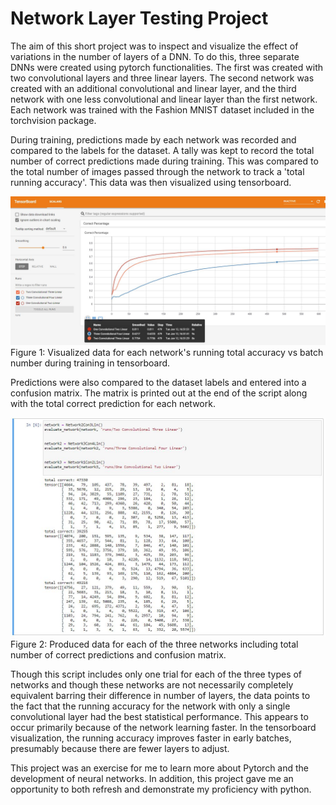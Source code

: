 # Network Layer Testing Project

The aim of this short project was to inspect and visualize the effect of variations in the number of layers of a DNN. To do this,
three separate DNNs were created using pytorch functionalities. The first was created with two convolutional layers and three 
linear layers. The second network was created with an additional convolutional and linear layer, and the third network with one 
less convolutional and linear layer than the first network. Each network was trained with the Fashion MNIST dataset included in
the torchvision package.

During training, predictions made by each network was recorded and compared to the labels for the dataset. A tally was 
kept to record the total number of correct predictions made during training. This was compared to the total number of images
passed through the network to track a 'total running accuracy'. This data was then visualized using tensorboard.

![alt text](https://github.com/tylerjzender/Network_Layer_Testing/blob/main/NetworkLayerTesting_Tensorboard.JPG?raw=true)
Figure 1: Visualized data for each network's running total accuracy vs batch number during training in tensorboard.

Predictions were also compared to the dataset labels and entered into a confusion matrix. The matrix is printed out at the end
of the script along with the total correct prediction for each network.

![alt text](https://github.com/tylerjzender/Network_Layer_Testing/blob/main/NetworkLayerTesting_ResultsAndMats.JPG?raw=true)
Figure 2: Produced data for each of the three networks including total number of correct predictions and confusion matrix.

Though this script includes only one trial for each of the three types of networks and though these networks are not necessarily
completely equivalent barring their difference in number of layers, the data points to the fact that the running accuracy for 
the network with only a single convolutional layer had the best statistical performance. This appears to occur primarily
because of the network learning faster. In the tensorboard visualization, the running accuracy improves faster in early
batches, presumably because there are fewer layers to adjust.

This project was an exercise for me to learn more about Pytorch and the development of neural networks. In addition, this 
project gave me an opportunity to both refresh and demonstrate my proficiency with python. 



